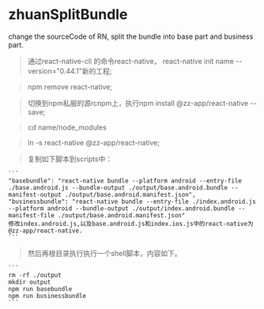 # zhuanSplitBundle
change the sourceCode of RN, split the bundle into base part and business part.

> 通过react-native-cli 的命令react-native， react-native init name --version="0.44.1"新的工程;

> npm remove react-native;

> 切换到npm私服的源rcnpm上，执行npm install @zz-app/react-native --save;

> cd name/node_modules

> ln -s react-native @zz-app/react-native;

> 复制如下脚本到scripts中：

    ```
    "basebundle": "react-native bundle --platform android --entry-file ./base.android.js --bundle-output ./output/base.android.bundle --manifest-output ./output/base.android.manifest.json",
    "businessbundle": "react-native bundle --entry-file ./index.android.js --platform android --bundle-output ./output/index.android.bundle --manifest-file ./output/base.android.manifest.json"
    修改index.android.js,以及base.android.js和index.ios.js中的react-native为@zz-app/react-native.
    ```

> 然后再根目录执行执行一个shell脚本，内容如下。

    ```
    rm -rf ./output
    mkdir output
    npm run basebundle
    npm run businessbundle
    ```
